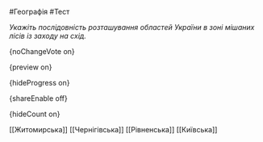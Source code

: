 #Географія #Тест

*Укажіть послідовність розташування областей України в зоні мішаних лісів із заходу на схід.*

{noChangeVote on}

{preview on}

{hideProgress on}

{shareEnable off}

{hideCount on}

[[Житомирська]]
[[Чернігівська]]
[[Рівненська]]
[[Київська]]
